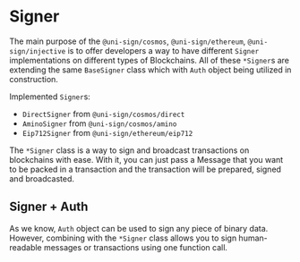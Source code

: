 # Signer

The main purpose of the `@uni-sign/cosmos`, `@uni-sign/ethereum`, `@uni-sign/injective` is to offer developers a way to have different `Signer` implementations on different types of Blockchains. All of these `*Signer`s are extending the same `BaseSigner` class which with `Auth` object being utilized in construction.

Implemented `Signer`s:

- `DirectSigner` from `@uni-sign/cosmos/direct`
- `AminoSigner` from `@uni-sign/cosmos/amino`
- `Eip712Signer` from `@uni-sign/ethereum/eip712`

The `*Signer` class is a way to sign and broadcast transactions on blockchains with ease. With it, you can just pass a Message that you want to be packed in a transaction and the transaction will be prepared, signed and broadcasted.

## Signer + Auth

As we know, `Auth` object can be used to sign any piece of binary data. However, combining with the `*Signer` class allows you to sign human-readable messages or transactions using one function call.